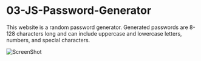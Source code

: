 # 03-JS-Password-Generator
This website is a random password generator. Generated passwords are 8-128 characters long and can include uppercase and lowercase letters, numbers, and special characters.

![ScreenShot](C:\Users\gbwil\Downloads\screencapture-127-0-0-1-5500-03-JS-Password-Generator-index-html-2021-09-16-23_12_12.png)